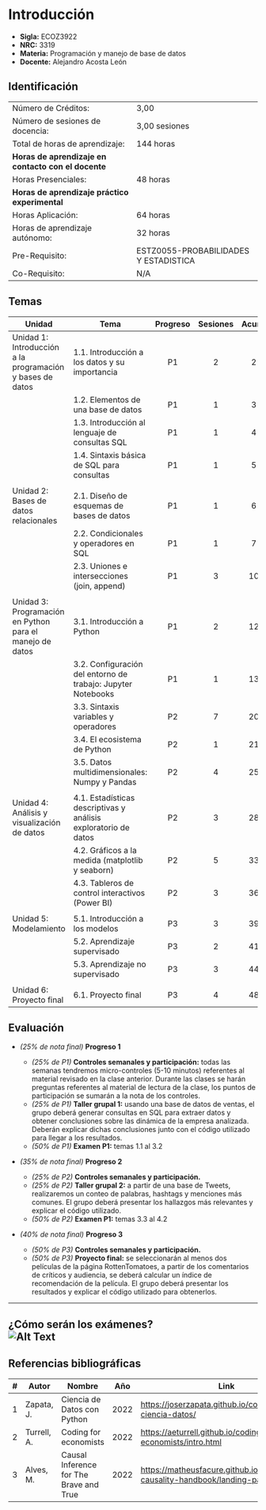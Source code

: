 # Introducción

- **Sigla:** ECOZ3922
- **NRC:** 3319
- **Materia:** Programación y manejo de base de datos
- **Docente:** Alejandro Acosta León

## Identificación
|                                                     |                                              |
|-----------------------------------------------------|----------------------------------------------|
|     Número de Créditos:                             |     3,00                                     |
|         Número de sesiones de docencia:             |     3,00 sesiones                            |
|         Total de horas de aprendizaje:              |     144 horas                                |
| **Horas de aprendizaje en contacto con el docente** |                                              |
|             Horas   Presenciales:                   |     48 horas                                 |
| **Horas de aprendizaje práctico experimental**      |                                              |
|             Horas   Aplicación:                     |     64 horas                                 |
|         Horas de aprendizaje autónomo:              |     32 horas                                 |
|         Pre-Requisito:                              |     ESTZ0055-PROBABILIDADES Y ESTADISTICA    |
|         Co-Requisito:                               |     N/A                                      |

## Temas

| Unidad                                                      | Tema                                                              | Progreso | Sesiones | Acum.  |
|-------------------------------------------------------------|-------------------------------------------------------------------|:--------:|:--------:|:------:|
| Unidad   1: Introducción a la programación y bases de datos | 1.1. Introducción a   los datos y su importancia                  |    P1    |     2    |    2   |
|                                                             | 1.2. Elementos de una base de datos                               |    P1    |     1    |    3   |
|                                                             | 1.3. Introducción al lenguaje de consultas SQL                    |    P1    |     1    |    4   |
|                                                             | 1.4. Sintaxis básica de SQL para consultas                        |    P1    |     1    |    5   |
|                                                             |                                                                   |          |          |        |
| Unidad   2: Bases de datos relacionales                     | 2.1. Diseño de   esquemas de bases de datos                       |    P1    |     1    |    6   |
|                                                             | 2.2. Condicionales y operadores en SQL                            |    P1    |     1    |    7   |
|                                                             | 2.3. Uniones e intersecciones (join, append)                      |    P1    |     3    |   10   |
|                                                             |                                                                   |          |          |        |
| Unidad   3: Programación en Python para el manejo de datos  | 3.1. Introducción a   Python                                      |    P1    |     2    |   12   |
|                                                             | 3.2. Configuración del entorno de trabajo: Jupyter Notebooks      |    P1    |     1    |   13   |
|                                                             | 3.3. Sintaxis variables y operadores                              |    P2    |     7    |   20   |
|                                                             | 3.4. El ecosistema de Python                                      |    P2    |     1    |   21   |
|                                                             | 3.5. Datos multidimensionales: Numpy y Pandas                     |    P2    |     4    |   25   |
|                                                             |                                                                   |          |          |        |
| Unidad   4: Análisis y visualización de datos               | 4.1. Estadísticas   descriptivas y análisis exploratorio de datos |    P2    |     3    |   28   |
|                                                             | 4.2. Gráficos a la medida (matplotlib y seaborn)                  |    P2    |     5    |   33   |
|                                                             | 4.3. Tableros de control interactivos (Power BI)                  |    P2    |     3    |   36   |
|                                                             |                                                                   |          |          |        |
| Unidad   5: Modelamiento                                    | 5.1. Introducción a   los modelos                                 |    P3    |     3    |   39   |
|                                                             | 5.2. Aprendizaje supervisado                                      |    P3    |     2    |   41   |
|                                                             | 5.3. Aprendizaje no supervisado                                   |    P3    |     3    |   44   |
|                                                             |                                                                   |          |          |        |
| Unidad 6:   Proyecto final                                  | 6.1. Proyecto final                                               |    P3    |     4    |   48   |

## Evaluación

- *(25% de nota final)* **Progreso 1**
    - *(25% de P1)* **Controles semanales y participación:** todas las semanas tendremos micro-controles (5-10 minutos) referentes al material revisado en la clase anterior. Durante las clases se harán preguntas referentes al material de lectura de la clase, los puntos de participación se sumarán a la nota de los controles.
    - *(25% de P1)* **Taller grupal 1:** usando una base de datos de ventas, el grupo deberá generar consultas en SQL para extraer datos y obtener conclusiones sobre las dinámica de la empresa analizada. Deberán explicar dichas conclusiones junto con el código utilizado para llegar a los resultados.
    - *(50% de P1)* **Examen P1:** temas 1.1 al 3.2

- *(35% de nota final)* **Progreso 2**
    - *(25% de P2)* **Controles semanales y participación.**
    - *(25% de P2)* **Taller grupal 2:** a partir de una base de Tweets, realizaremos un conteo de palabras, hashtags y menciones más comunes. El grupo deberá presentar los hallazgos más relevantes y explicar el código utilizado.
    - *(50% de P2)* **Examen P1:** temas 3.3 al 4.2

- *(40% de nota final)* **Progreso 3**
    - *(50% de P3)* **Controles semanales y participación.**
    - *(50% de P3)* **Proyecto final:** se seleccionarán al menos dos películas de la página RottenTomatoes, a partir de los comentarios de críticos y audiencia, se deberá calcular un índice de recomendación de la película. El grupo deberá presentar los resultados y explicar el código utilizado para obtenerlos.  

---
¿Cómo serán los exámenes?  
![Alt Text](https://statics.memondo.com/p/s1/hess/2021/12/HES_86955_ab71afc94dcf4d7ea757700c36802c3f_cine_lo_de_siempre.jpg?cb=4780207)
---

## Referencias bibliográficas

| # | Autor       | Nombre                                  | Año  | Link                                                                        |                |
|---|-------------|-----------------------------------------|------|-----------------------------------------------------------------------------|----------------|
| 1 | Zapata, J.  | Ciencia de Datos con Python             | 2022 | https://joserzapata.github.io/courses/python-ciencia-datos/                 | Principal      |
| 2 | Turrell, A. | Coding for economists                   | 2022 | https://aeturrell.github.io/coding-for-economists/intro.html                | Principal      |
| 3 | Alves, M.   | Causal Inference for The Brave and True | 2022 | https://matheusfacure.github.io/python-causality-handbook/landing-page.html | Complementaria |